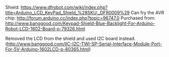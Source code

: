 Shield: https://www.dfrobot.com/wiki/index.php?title=Arduino_LCD_KeyPad_Shield_%28SKU:_DFR0009%29
Can fry the AVR chip: http://forum.arduino.cc/index.php?topic=96747.0
Purchased from: http://www.banggood.com/Keypad-Shield-Blue-Backlight-For-Arduino-Robot-LCD-1602-Board-p-79326.html

Removed the LCD from the shield and used I2C board instead. (http://www.banggood.com/IIC-I2C-TWI-SP-Serial-Interface-Module-Port-For-5V-Arduino-1602LCD-p-80365.html)
